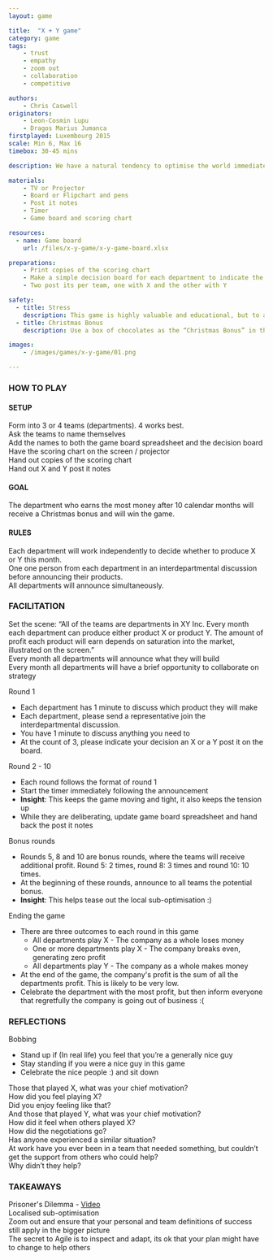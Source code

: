 ```yaml
---
layout: game

title:  "X + Y game"
category: game
tags:
    - trust
    - empathy
    - zoom out
    - collaboration
    - competitive

authors: 
    - Chris Caswell
originators: 
    - Leon-Cosmin Lupu 
    - Dragos Marius Jumanca
firstplayed: Luxembourg 2015
scale: Min 6, Max 16
timebox: 30-45 mins

description: We have a natural tendency to optimise the world immediately around us and focus on personal or team success. Often this can be to the detriment of others  and the wider organisation which ultimately affects their success. This game exploits this aspect of human nature to demonstrate that localised sub-optimisation can have a dramatic effect when we look at the bigger picture. 

materials:
    - TV or Projector
    - Board or Flipchart and pens
    - Post it notes
    - Timer
    - Game board and scoring chart

resources:
  - name: Game board
    url: /files/x-y-game/x-y-game-board.xlsx

preparations:
    - Print copies of the scoring chart
    - Make a simple decision board for each department to indicate the option they’ve chosen (E.G. | Team name | Decision X or Y | )
    - Two post its per team, one with X and the other with Y

safety:
  - title: Stress
    description: This game is highly valuable and educational, but to achieve this it creates an environment of stress, frustration and conflict. Be sure that is it safe for your team to experience these emotions and take the time to follow this game with a team building exercise.
  - title: Christmas Bonus
    description: Use a box of chocolates as the “Christmas Bonus” in this game, and when nobody actually wins (company has failed) at the end of game, share the chocolates during the reflection to begin to defuse.

images:
    - /images/games/x-y-game/01.png

---
```


### HOW TO PLAY

#### SETUP

Form into 3 or 4 teams (departments).  4 works best.  
Ask the teams to name themselves  
Add the names to both the game board spreadsheet  and the decision board  
Have the scoring chart on the screen / projector   
Hand out copies of the scoring chart  
Hand out X and Y post it notes  


#### GOAL 

The department who earns the most money after 10 calendar months will receive a Christmas bonus and will win the game. 


#### RULES

Each department will work independently to decide whether to produce X or Y this month.  
One one person from each department in an interdepartmental discussion before announcing their products.  
All departments will announce simultaneously.   


### FACILITATION

Set the scene: “All of the teams are departments in XY Inc. Every month each department can produce either product X or product Y. The amount of profit each product will earn depends on saturation into the market, illustrated on the screen.”  
Every month all departments will announce what they will build  
Every month all departments will have a brief opportunity to collaborate on strategy  

Round 1  
* Each department has 1 minute to discuss which product they will make
* Each department, please send a representative join the interdepartmental discussion. 
* You have 1 minute to discuss anything you need to
* At the count of 3, please indicate your decision an X or a Y post it on the board.

Round 2 - 10
* Each round follows the format of round 1
* Start the timer immediately following the announcement
* __Insight__: This keeps the game moving and tight, it also keeps the tension up
* While they are deliberating, update game board spreadsheet and hand back the post it notes

Bonus rounds
* Rounds 5, 8 and 10 are bonus rounds, where the teams will receive additional profit. Round 5: 2 times, round 8: 3 times and round 10: 10 times.
* At the beginning of these rounds, announce to all teams the potential bonus.
* __Insight__: This helps tease out the local sub-optimisation :)

Ending the game
* There are three outcomes to each round in this game
    * All departments play X - The company as a whole loses money
    * One or more departments play X - The company breaks even, generating zero profit
    * All departments play Y - The company as a whole makes money
* At the end of the game, the company's profit is the sum of all the departments profit. This is likely to be very low.
* Celebrate the department with the most profit, but then inform everyone that regretfully the company is going out of business :(


### REFLECTIONS

Bobbing
* Stand up if (In real life) you feel that you’re a generally nice guy
* Stay standing if you were a nice guy in this game
* Celebrate the nice people :) and sit down

Those that played X, what was your chief motivation?  
How did you feel playing X?  
Did you enjoy feeling like that?  
And those that played Y, what was your chief motivation?  
How did it feel when others played X?  
How did the negotiations go?  
Has anyone experienced a similar situation?  
At work have you ever been in a team that needed something, but couldn’t get the support from others who could help?  
Why didn’t they help?  


### TAKEAWAYS
Prisoner's Dilemma - [Video](https://www.youtube.com/watch?v=t9Lo2fgxWHw)  
Localised sub-optimisation  
Zoom out and ensure that your personal and team definitions of success still apply in the bigger picture  
The secret to Agile is to inspect and adapt, its ok that your plan might have to change to help others  